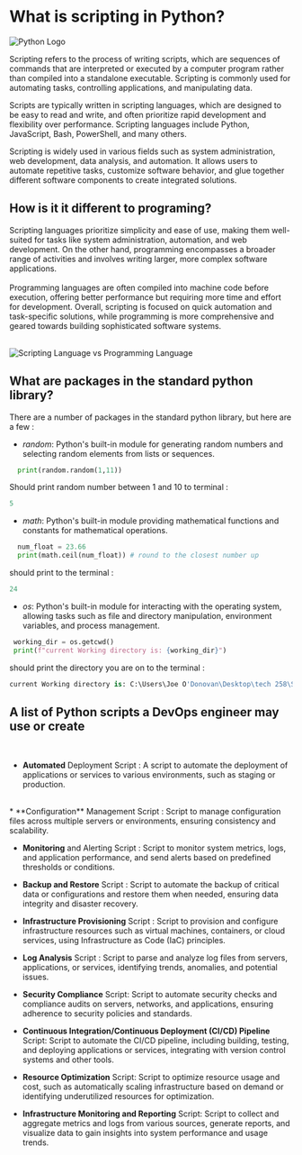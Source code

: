 # What is scripting in Python? 

![Python Logo](https://i0.wp.com/build5nines.com/wp-content/uploads/2023/02/Get_Started_Python_Scripting_Featured_Image.jpg)


Scripting refers to the process of writing scripts, which are sequences of commands that are interpreted or executed by a computer program rather than compiled into a standalone executable. Scripting is commonly used for automating tasks, controlling applications, and manipulating data.

Scripts are typically written in scripting languages, which are designed to be easy to read and write,
and often prioritize rapid development and flexibility over performance.
Scripting languages include Python, JavaScript, Bash, PowerShell, and many others.

Scripting is widely used in various fields such as system administration, web development, data analysis, and automation. It allows users to automate repetitive tasks, customize software behavior, and glue together different software components to create integrated solutions.

## How is it it different to programing?

Scripting languages prioritize simplicity and ease of use,
making them well-suited for tasks like system administration,
automation, and web development. On the other hand, programming
encompasses a broader range of activities and involves writing
larger, more complex software applications. 
<br>
<br>
Programming languages
are often compiled into machine code before execution, offering better performance but requiring more time and effort for development.
Overall, scripting is focused on quick automation and task-specific solutions, 
while programming is more comprehensive and geared towards building sophisticated 
software systems.
<br>
<br>

![Scripting Language vs Programming Language](https://visionx.io/wp-content/uploads/2023/03/Scripting-Language-vs-Programming-Language-300x300.png)

## What are packages in the standard python library?


There are a number of packages in the standard python library, but here are a few : 

* *random*: Python's built-in module for generating random numbers and selecting random elements from lists or sequences.
````python
  print(random.random(1,11))
````
Should print random number between 1 and 10 to terminal : 
````python 
5
````

* *math*: Python's built-in module providing mathematical functions and constants for mathematical operations.
````python
  num_float = 23.66
  print(math.ceil(num_float)) # round to the closest number up
````
should print to the terminal : 
````python 
24
````

* *os*: Python's built-in module for interacting with the operating system, allowing tasks such as file and directory manipulation, environment variables, and process management.
````python
 working_dir = os.getcwd()
 print(f"current Working directory is: {working_dir}")
````
should print the directory you are on to the terminal : 
````python 
current Working directory is: C:\Users\Joe O'Donovan\Desktop\tech 258\SpartaGitHub\python_learning\scripting
````

## A list of Python scripts a DevOps engineer may use or create
<br>

* **Automated** Deployment Script : A script to automate the deployment of applications or services to various environments, such as staging or production.
<br>
* **Configuration** Management Script :  Script to manage configuration files across multiple servers or environments, ensuring consistency and scalability.

* **Monitoring** and Alerting Script : Script to monitor system metrics, logs, and application performance, and send alerts based on predefined thresholds or conditions.

* **Backup and Restore**  Script : Script to automate the backup of critical data or configurations and restore them when needed, ensuring data integrity and disaster recovery.

* **Infrastructure Provisioning** Script :  Script to provision and configure infrastructure resources such as virtual machines, containers, or cloud services, using Infrastructure as Code (IaC) principles.

* **Log Analysis** Script : Script to parse and analyze log files from servers, applications, or services, identifying trends, anomalies, and potential issues.

* **Security Compliance** Script: Script to automate security checks and compliance audits on servers, networks, and applications, ensuring adherence to security policies and standards.

* **Continuous Integration/Continuous Deployment (CI/CD) Pipeline** Script: Script to automate the CI/CD pipeline, including building, testing, and deploying applications or services, integrating with version control systems and other tools.

* **Resource Optimization** Script: Script to optimize resource usage and cost, such as automatically scaling infrastructure based on demand or identifying underutilized resources for optimization.

* **Infrastructure Monitoring and Reporting** Script: Script to collect and aggregate metrics and logs from various sources, generate reports, and visualize data to gain insights into system performance and usage trends.